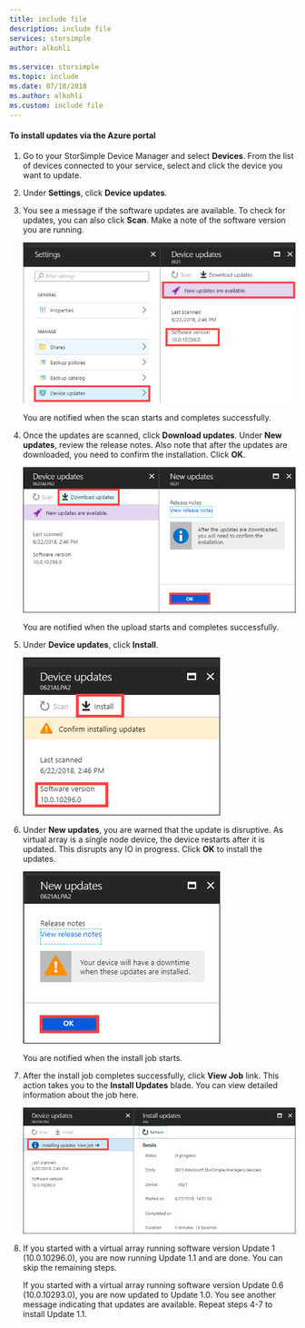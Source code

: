 ```yaml
---
title: include file
description: include file
services: storsimple
author: alkohli

ms.service: storsimple
ms.topic: include
ms.date: 07/18/2018
ms.author: alkohli
ms.custom: include file
---
```


#### To install updates via the Azure portal

1. Go to your StorSimple Device Manager and select **Devices**. From the list of devices connected to your service, select and click the device you want to update.

2. Under **Settings**, click **Device updates**.  

3. You see a message if the software updates are available. To check for updates, you can also click **Scan**. Make a note of the software version you are running. 

    ![The Device updates pane says "New updates are available" (highlighted), and "Last scanned / 6/22/2018 2:46 PM / Software version / 10.0.10296.0". The version is highlighted.](../includes/media/storsimple-virtual-array-install-update-via-portal-11/azupdate3m1.png)

    You are notified when the scan starts and completes successfully.
 
4. Once the updates are scanned, click **Download updates**. Under **New updates**, review the release notes. Also note that after the updates are downloaded, you need to confirm the installation. Click **OK**.

    ![In Device updates, the Download updates button is highlighted. In New updates, there is a link to release notes and a message to confirm the installation after the updates are downloaded. There is an OK button.](../includes/media/storsimple-virtual-array-install-update-via-portal-11/azupdate6m.png)

    You are notified when the upload starts and completes successfully.

5. Under **Device updates**, click **Install**.

     ![Device updates says "Confirm installing updates". The Install button and the Software version are highlighted.](../includes/media/storsimple-virtual-array-install-update-via-portal-11/azupdate11m1.png)

6. Under **New updates**, you are warned that the update is disruptive. As virtual array is a single node device, the device restarts after it is updated. This disrupts any IO in progress. Click **OK** to install the updates.

    ![New updates says "Your device will have a downtime when these updates are installed". There is a link to release notes, and an OK button.](../includes/media/storsimple-virtual-array-install-update-via-portal-11/azupdate12m.png)

    You are notified when the install job starts.

7.  After the install job completes successfully, click **View Job** link. This action takes you to the **Install Updates** blade. You can view detailed information about the job here. 

    ![Device updates has a link labelled "Installing updates. View job".](../includes/media/storsimple-virtual-array-install-update-via-portal-11/azupdate16m1.png)

8. If you started with a virtual array running software version Update 1 (10.0.10296.0), you are now running Update 1.1 and are done. You can skip the remaining steps. 

    If you started with a virtual array running software version Update 0.6 (10.0.10293.0), you are now updated to Update 1.0. You see another message indicating that updates are available. Repeat steps 4-7 to install Update 1.1.

    


